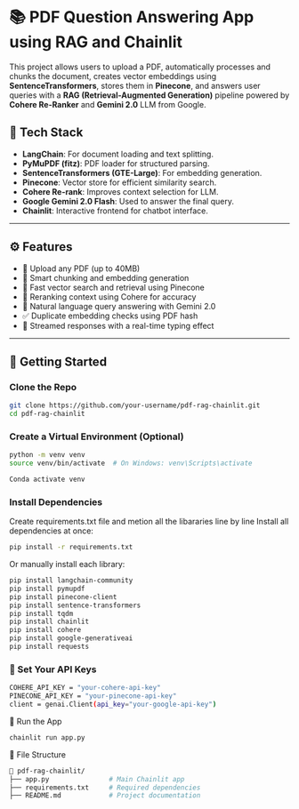# 📚 PDF Question Answering App using RAG and Chainlit

This project allows users to upload a PDF, automatically processes and chunks the document, creates vector embeddings using **SentenceTransformers**, stores them in **Pinecone**, and answers user queries with a **RAG (Retrieval-Augmented Generation)** pipeline powered by **Cohere Re-Ranker** and **Gemini 2.0** LLM from Google.

## 🔧 Tech Stack

- **LangChain**: For document loading and text splitting.
- **PyMuPDF (fitz)**: PDF loader for structured parsing.
- **SentenceTransformers (GTE-Large)**: For embedding generation.
- **Pinecone**: Vector store for efficient similarity search.
- **Cohere Re-rank**: Improves context selection for LLM.
- **Google Gemini 2.0 Flash**: Used to answer the final query.
- **Chainlit**: Interactive frontend for chatbot interface.

---

## ⚙️ Features

- 📄 Upload any PDF (up to 40MB)
- 🔎 Smart chunking and embedding generation
- 🚀 Fast vector search and retrieval using Pinecone
- 🔁 Reranking context using Cohere for accuracy
- 💬 Natural language query answering with Gemini 2.0
- ✅ Duplicate embedding checks using PDF hash
- 🧠 Streamed responses with a real-time typing effect

---

## 🚀 Getting Started

### Clone the Repo

```bash
git clone https://github.com/your-username/pdf-rag-chainlit.git
cd pdf-rag-chainlit
```

### Create a Virtual Environment (Optional)
```bash
python -m venv venv
source venv/bin/activate  # On Windows: venv\Scripts\activate

Conda activate venv
```

###  Install Dependencies
Create requirements.txt file and metion all the libararies line by line
Install all dependencies at once:
```bash
pip install -r requirements.txt
```
Or manually install each library:

```bash
pip install langchain-community
pip install pymupdf
pip install pinecone-client
pip install sentence-transformers
pip install tqdm
pip install chainlit
pip install cohere
pip install google-generativeai
pip install requests
```
### 🔑 Set Your API Keys
```bash
COHERE_API_KEY = "your-cohere-api-key"
PINECONE_API_KEY = "your-pinecone-api-key"
client = genai.Client(api_key="your-google-api-key")
```

🚀 Run the App
```bash
chainlit run app.py
```

📂 File Structure
```bash
📁 pdf-rag-chainlit/
├── app.py               # Main Chainlit app
├── requirements.txt     # Required dependencies
├── README.md            # Project documentation
```
